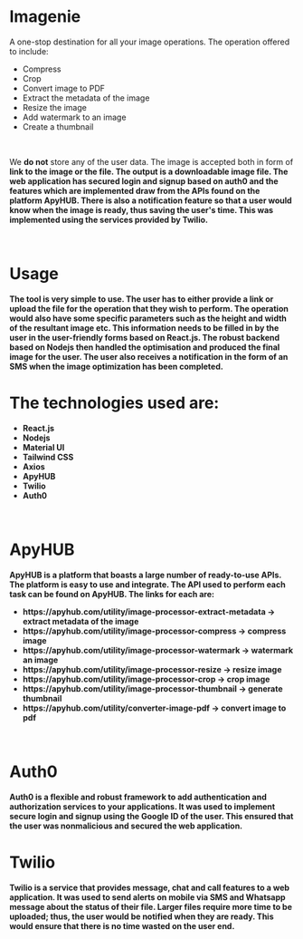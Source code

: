 # Imagenie
A one-stop destination for all your image operations. The operation offered to include:
<ul>
  <li>Compress</li>
  <li>Crop</li>
  <li>Convert image to PDF </li>
  <li>Extract the metadata of the image</li>
  <li>Resize the image</li>
  <li>Add watermark to an image</li>
  <li>Create a thumbnail</li>
 </ul>
<br>
<p>We <b>do not</b> store any of the user data. The image is accepted both in form of <b>link to the image or the file</li>. The output is a downloadable image file. The web application has secured login and signup based on <b>auth0</b> and the features which are implemented draw from the APIs found on the platform <b>ApyHUB</b>. There is also a notification feature so that a user would know when the image is ready, thus saving the user's time. This was implemented using the services provided by <b>Twilio</b>.</p>
<br>
<h1>Usage</h1>
The tool is very simple to use. The user has to either provide a link or upload the file for the operation that they wish to perform. The operation would also have some specific parameters such as the height and width of the resultant image etc. This information needs to be filled in by the user in the user-friendly forms based on React.js. The robust backend based on Nodejs then handled the optimisation and produced the final image for the user. The user also receives a notification in the form of an SMS when the image optimization has been completed.
</br>

<h1>The technologies used are:</h1>
<ul>
  <li>React.js</li>
  <li>Nodejs</li>
  <li>Material UI</li>
  <li>Tailwind CSS</li>
  <li>Axios</li>
  <li>ApyHUB</li>
  <li>Twilio</li>
  <li>Auth0</li>
</ul>

<br>
<h1>ApyHUB</h1>
 ApyHUB is a platform that boasts a large number of ready-to-use APIs. The platform is easy to use and integrate. The API used to perform each task can be found on ApyHUB. The links for each are:
 <ul>
  <li> https://apyhub.com/utility/image-processor-extract-metadata -> extract metadata of the image</li>
  <li>https://apyhub.com/utility/image-processor-compress -> compress image </li>
  <li>https://apyhub.com/utility/image-processor-watermark -> watermark an image</li>
  <li>https://apyhub.com/utility/image-processor-resize -> resize image</li>
  <li>https://apyhub.com/utility/image-processor-crop -> crop image</li>
  <li>https://apyhub.com/utility/image-processor-thumbnail -> generate thumbnail </li>
  <li>https://apyhub.com/utility/converter-image-pdf -> convert image to pdf</li>
 </ul>
</br>
<h1>Auth0</h1>
Auth0 is a flexible and robust framework to add authentication and authorization services to your applications. It was used to <b>implement secure login and signup using the Google ID</b> of the user. This ensured that the user was nonmalicious and secured the web application.
<br>
<h1>Twilio</h1>
Twilio is a service that provides message, chat and call features to a web application. It was used to <b>send alerts on mobile via SMS and Whatsapp message </b> about the status of their file. Larger files require more time to be uploaded; thus, the user would be notified when they are ready. This would ensure that there is no time wasted on the user end.

